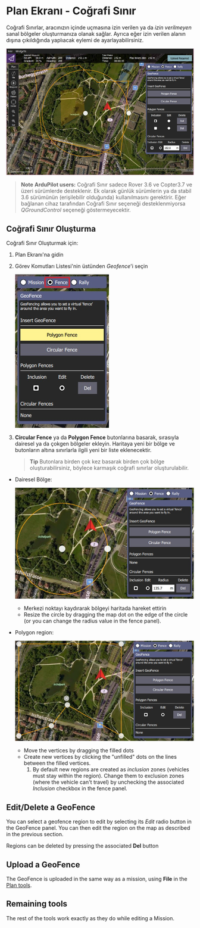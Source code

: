 # Plan Ekranı - Coğrafi Sınır

Coğrafi Sınırlar, aracınızın içinde uçmasına izin verilen ya da *izin verilmeyen* sanal bölgeler oluşturmanıza olanak sağlar. Ayrıca eğer izin verilen alanın dışına çıkıldığında yaplıacak eylemi de ayarlayabilirsiniz.

![Geofence overview](../../assets/plan/geofence/geofence_overview.jpg)

> **Note** **ArduPilot users:** Coğrafi Sınır sadece Rover 3.6 ve Copter3.7 ve üzeri sürümlerde desteklenir. Ek olarak günlük sürümlerin ya da stabil 3.6 sürümünün (erişilebilir olduğunda) kullanılmasını gerektirir. Eğer bağlanan cihaz tarafından Coğrafi Sınır seçeneği desteklenmiyorsa *QGroundControl* seçeneği göstermeyecektir.

## Coğrafi Sınır Oluşturma

Coğrafi Sınır Oluşturmak için:

1. Plan Ekranı'na gidin
2. Görev Komutları Listesi'nin üstünden *Geofence*'i seçin
    
    ![Select geofence radio button](../../assets/plan/geofence/geofence_select.jpg)

3. **Circular Fence** ya da **Polygon Fence** butonlarına basarak, sırasıyla dairesel ya da çokgen bölgeler ekleyin. Haritaya yeni bir bölge ve butonların altına sınırlarla ilgili yeni bir liste eklenecektir.
    
    > **Tip** Butonlara birden çok kez basarak birden çok bölge oluşturabilirsiniz, böylece karmaşık coğrafi sınırlar oluşturulabilir.

- Dairesel Bölge:
    
    ![Circular Geofence](../../assets/plan/geofence/geofence_circular.jpg)
    
    - Merkezi noktayı kaydırarak bölgeyi haritada hareket ettirin
    - Resize the circle by dragging the map dot on the edge of the circle (or you can change the radius value in the fence panel).

- Polygon region:
    
    ![Polygon Geofence](../../assets/plan/geofence/geofence_polygon.jpg)
    
    - Move the vertices by dragging the filled dots
    - Create new vertices by clicking the "unfilled" dots on the lines between the filled vertices. 
        1. By default new regions are created as *inclusion* zones (vehicles must stay within the region). Change them to exclusion zones (where the vehicle can't travel) by unchecking the associated *Inclusion* checkbox in the fence panel.

## Edit/Delete a GeoFence

You can select a geofence region to edit by selecting its *Edit* radio button in the GeoFence panel. You can then edit the region on the map as described in the previous section.

Regions can be deleted by pressing the associated **Del** button

## Upload a GeoFence

The GeoFence is uploaded in the same way as a mission, using **File** in the [Plan tools](../PlanView/PlanView.md).

## Remaining tools

The rest of the tools work exactly as they do while editing a Mission.